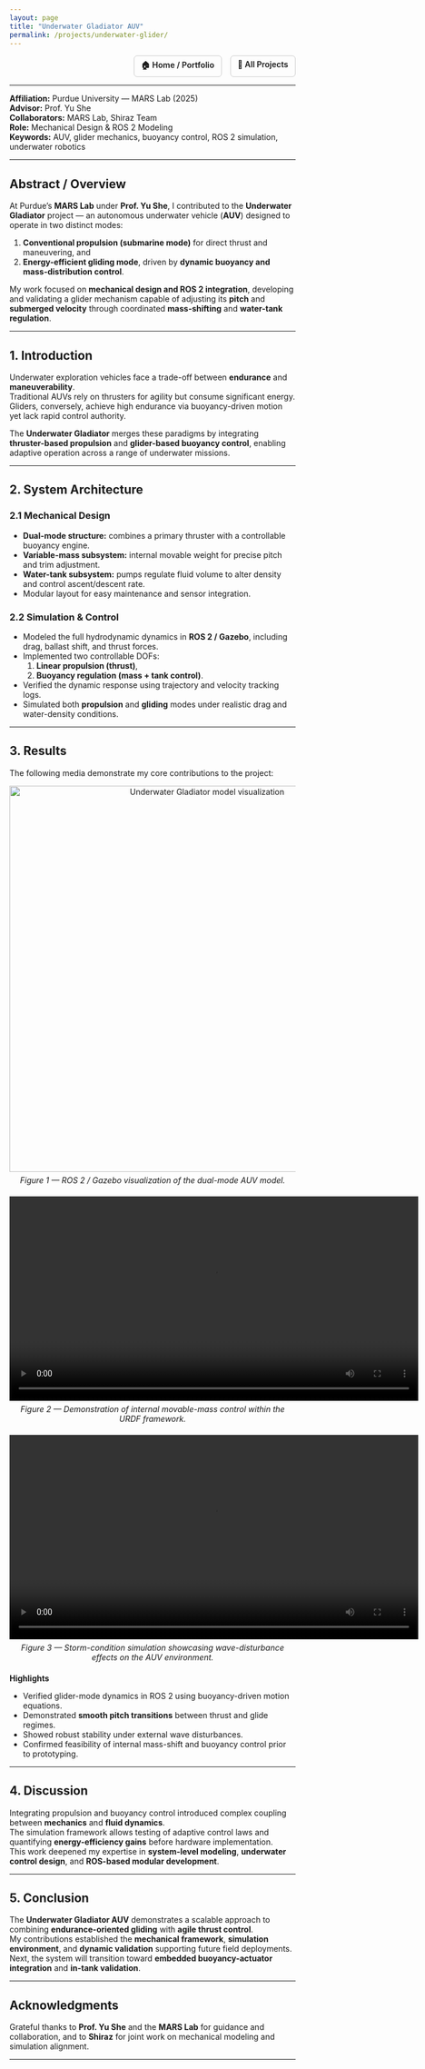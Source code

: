 ```yaml
---
layout: page
title: "Underwater Gladiator AUV"
permalink: /projects/underwater-glider/
---
```


<div style="display:flex; justify-content:flex-end; gap:15px; margin-bottom:10px;">
  <a href="/portfolio/" style="font-weight:600; text-decoration:none; border:1px solid #ccc; padding:6px 12px; border-radius:6px;">🏠 Home / Portfolio</a>
  <a href="{{ site.baseurl }}/projects/" style="font-weight:600; text-decoration:none; border:1px solid #ccc; padding:6px 12px; border-radius:6px;">📂 All Projects</a>
</div>

---

**Affiliation:** Purdue University — MARS Lab (2025)  
**Advisor:** Prof. Yu She  
**Collaborators:** MARS Lab, Shiraz Team  
**Role:** Mechanical Design & ROS 2 Modeling  
**Keywords:** AUV, glider mechanics, buoyancy control, ROS 2 simulation, underwater robotics  

---

## Abstract / Overview
At Purdue’s **MARS Lab** under **Prof. Yu She**, I contributed to the **Underwater Gladiator** project — an autonomous underwater vehicle (**AUV**) designed to operate in two distinct modes:  
1. **Conventional propulsion (submarine mode)** for direct thrust and maneuvering, and  
2. **Energy-efficient gliding mode**, driven by **dynamic buoyancy and mass-distribution control**.

My work focused on **mechanical design and ROS 2 integration**, developing and validating a glider mechanism capable of adjusting its **pitch** and **submerged velocity** through coordinated **mass-shifting** and **water-tank regulation**.

---

## 1. Introduction
Underwater exploration vehicles face a trade-off between **endurance** and **maneuverability**.  
Traditional AUVs rely on thrusters for agility but consume significant energy.  
Gliders, conversely, achieve high endurance via buoyancy-driven motion yet lack rapid control authority.  

The **Underwater Gladiator** merges these paradigms by integrating **thruster-based propulsion** and **glider-based buoyancy control**, enabling adaptive operation across a range of underwater missions.

---

## 2. System Architecture

### 2.1 Mechanical Design
- **Dual-mode structure:** combines a primary thruster with a controllable buoyancy engine.  
- **Variable-mass subsystem:** internal movable weight for precise pitch and trim adjustment.  
- **Water-tank subsystem:** pumps regulate fluid volume to alter density and control ascent/descent rate.  
- Modular layout for easy maintenance and sensor integration.

### 2.2 Simulation & Control
- Modeled the full hydrodynamic dynamics in **ROS 2 / Gazebo**, including drag, ballast shift, and thrust forces.  
- Implemented two controllable DOFs:  
  1. **Linear propulsion (thrust)**,  
  2. **Buoyancy regulation (mass + tank control)**.  
- Verified the dynamic response using trajectory and velocity tracking logs.  
- Simulated both **propulsion** and **gliding** modes under realistic drag and water-density conditions.

---

## 3. Results
The following media demonstrate my core contributions to the project:

<div style="text-align:center; margin:10px 0 20px;">
  <img src="/portfolio/assets/images/glider/model.png" width="680px" alt="Underwater Gladiator model visualization">
  <p style="margin-top:6px;"><em>Figure 1 — ROS 2 / Gazebo visualization of the dual-mode AUV model.</em></p>
</div>

<div style="text-align:center; margin:20px 0;">
  <video width="720" controls>
    <source src="/portfolio/assets/images/glider/movable_mass.mp4" type="video/mp4">
    Your browser does not support the video tag.
  </video>
  <p style="margin-top:6px;"><em>Figure 2 — Demonstration of internal movable-mass control within the URDF framework.</em></p>
</div>

<div style="text-align:center; margin:20px 0;">
  <video width="720" controls>
    <source src="/portfolio/assets/images/glider/Storm_simulation.mp4" type="video/mp4">
    Your browser does not support the video tag.
  </video>
  <p style="margin-top:6px;"><em>Figure 3 — Storm-condition simulation showcasing wave-disturbance effects on the AUV environment.</em></p>
</div>

**Highlights**
- Verified glider-mode dynamics in ROS 2 using buoyancy-driven motion equations.  
- Demonstrated **smooth pitch transitions** between thrust and glide regimes.  
- Showed robust stability under external wave disturbances.  
- Confirmed feasibility of internal mass-shift and buoyancy control prior to prototyping.

---

## 4. Discussion
Integrating propulsion and buoyancy control introduced complex coupling between **mechanics** and **fluid dynamics**.  
The simulation framework allows testing of adaptive control laws and quantifying **energy-efficiency gains** before hardware implementation.  
This work deepened my expertise in **system-level modeling**, **underwater control design**, and **ROS-based modular development**.

---

## 5. Conclusion
The **Underwater Gladiator AUV** demonstrates a scalable approach to combining **endurance-oriented gliding** with **agile thrust control**.  
My contributions established the **mechanical framework**, **simulation environment**, and **dynamic validation** supporting future field deployments.  
Next, the system will transition toward **embedded buoyancy-actuator integration** and **in-tank validation**.

---

## Acknowledgments
Grateful thanks to **Prof. Yu She** and the **MARS Lab** for guidance and collaboration, and to **Shiraz** for joint work on mechanical modeling and simulation alignment.

---

<!-- MathJax (if any light equations are later added) -->
<script>
window.MathJax = {
  tex: { inlineMath: [['$','$'], ['\\(','\\)']] },
  svg: { fontCache: 'global' }
};
</script>
<script src="https://cdn.jsdelivr.net/npm/mathjax@3/es5/tex-mml-chtml.js" async></script>
